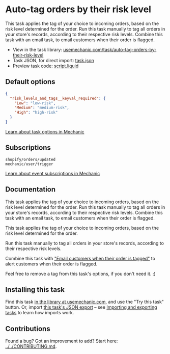 # Auto-tag orders by their risk level

This task applies the tag of your choice to incoming orders, based on the risk level determined for the order. Run this task manually to tag all orders in your store's records, according to their respective risk levels. Combine this task with an email task, to email customers when their order is flagged.

* View in the task library: [usemechanic.com/task/auto-tag-orders-by-their-risk-level](https://usemechanic.com/task/auto-tag-orders-by-their-risk-level)
* Task JSON, for direct import: [task.json](../../tasks/auto-tag-orders-by-their-risk-level.json)
* Preview task code: [script.liquid](./script.liquid)

## Default options

```json
{
  "risk_levels_and_tags__keyval_required": {
    "Low": "low-risk",
    "Medium": "medium-risk",
    "High": "high-risk"
  }
}
```

[Learn about task options in Mechanic](https://docs.usemechanic.com/article/471-task-options)

## Subscriptions

```liquid
shopify/orders/updated
mechanic/user/trigger
```

[Learn about event subscriptions in Mechanic](https://docs.usemechanic.com/article/408-subscriptions)

## Documentation

This task applies the tag of your choice to incoming orders, based on the risk level determined for the order. Run this task manually to tag all orders in your store's records, according to their respective risk levels. Combine this task with an email task, to email customers when their order is flagged.

This task applies the tag of your choice to incoming orders, based on the risk level determined for the order.

Run this task manually to tag all orders in your store's records, according to their respective risk levels.

Combine this task with ["Email customers when their order is tagged"](https://usemechanic.com/task/email-customer-when-order-tagged) to alert customers when their order is flagged.

Feel free to remove a tag from this task's options, if you don't need it. :)

## Installing this task

Find this task [in the library at usemechanic.com](https://usemechanic.com/task/auto-tag-orders-by-their-risk-level), and use the "Try this task" button. Or, import [this task's JSON export](../../tasks/auto-tag-orders-by-their-risk-level.json) – see [Importing and exporting tasks](https://docs.usemechanic.com/article/505-importing-and-exporting-tasks) to learn how imports work.

## Contributions

Found a bug? Got an improvement to add? Start here: [../../CONTRIBUTING.md](../../CONTRIBUTING.md).
